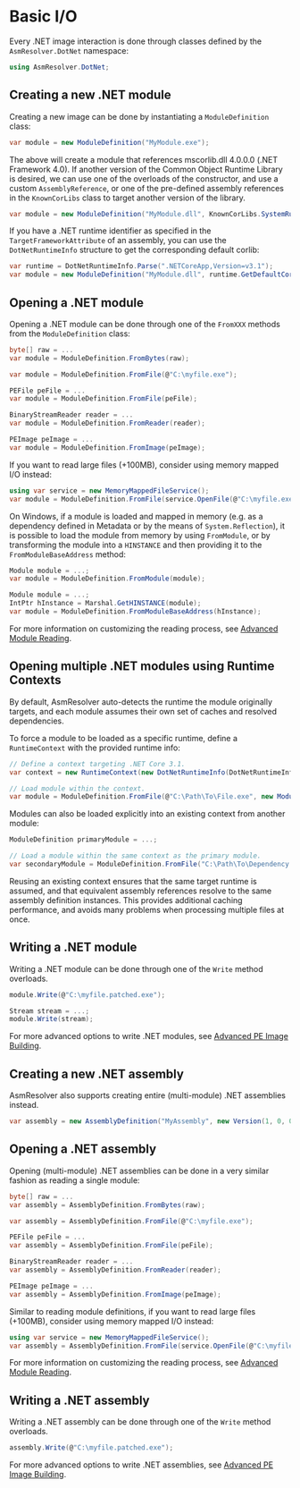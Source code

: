 # Basic I/O

Every .NET image interaction is done through classes defined by the
`AsmResolver.DotNet` namespace:

``` csharp
using AsmResolver.DotNet;
```

## Creating a new .NET module

Creating a new image can be done by instantiating a `ModuleDefinition`
class:

``` csharp
var module = new ModuleDefinition("MyModule.exe");
```

The above will create a module that references mscorlib.dll 4.0.0.0
(.NET Framework 4.0). If another version of the Common Object Runtime
Library is desired, we can use one of the overloads of the constructor,
and use a custom `AssemblyReference`, or one of the pre-defined assembly
references in the `KnownCorLibs` class to target another version of the
library.

``` csharp
var module = new ModuleDefinition("MyModule.dll", KnownCorLibs.SystemRuntime_v4_2_2_0);
```

If you have a .NET runtime identifier as specified in the 
`TargetFrameworkAttribute` of an assembly, you can use the `DotNetRuntimeInfo` 
structure to get the corresponding default corlib:

``` csharp
var runtime = DotNetRuntimeInfo.Parse(".NETCoreApp,Version=v3.1");
var module = new ModuleDefinition("MyModule.dll", runtime.GetDefaultCorLib());
```

## Opening a .NET module

Opening a .NET module can be done through one of the `FromXXX` methods
from the `ModuleDefinition` class:

``` csharp
byte[] raw = ...
var module = ModuleDefinition.FromBytes(raw);
```

``` csharp
var module = ModuleDefinition.FromFile(@"C:\myfile.exe");
```

``` csharp
PEFile peFile = ...
var module = ModuleDefinition.FromFile(peFile);
```

``` csharp
BinaryStreamReader reader = ...
var module = ModuleDefinition.FromReader(reader);
```

``` csharp
PEImage peImage = ...
var module = ModuleDefinition.FromImage(peImage);
```

If you want to read large files (+100MB), consider using memory mapped
I/O instead:

``` csharp
using var service = new MemoryMappedFileService();
var module = ModuleDefinition.FromFile(service.OpenFile(@"C:\myfile.exe"));
```

On Windows, if a module is loaded and mapped in memory (e.g. as a
dependency defined in Metadata or by the means of `System.Reflection`),
it is possible to load the module from memory by using `FromModule`, or
by transforming the module into a `HINSTANCE` and then providing it to
the `FromModuleBaseAddress` method:

``` csharp
Module module = ...;
var module = ModuleDefinition.FromModule(module);
```

``` csharp
Module module = ...;
IntPtr hInstance = Marshal.GetHINSTANCE(module);
var module = ModuleDefinition.FromModuleBaseAddress(hInstance);
```

For more information on customizing the reading process, see [Advanced Module Reading](advanced-module-reading.md).


## Opening multiple .NET modules using Runtime Contexts

By default, AsmResolver auto-detects the runtime the module originally targets, and each module assumes their own set of caches and resolved dependencies.

To force a module to be loaded as a specific runtime, define a `RuntimeContext` with the provided runtime info:

```csharp
// Define a context targeting .NET Core 3.1.
var context = new RuntimeContext(new DotNetRuntimeInfo(DotNetRuntimeInfo.NetCoreApp, new Version(3, 1)));

// Load module within the context.
var module = ModuleDefinition.FromFile(@"C:\Path\To\File.exe", new ModuleReaderParameters(context));
```

Modules can also be loaded explicitly into an existing context from another module:

```csharp
ModuleDefinition primaryModule = ...;

// Load a module within the same context as the primary module.
var secondaryModule = ModuleDefinition.FromFile("C:\Path\To\Dependency.dll", new ModuleReaderParameters(primaryModule.RuntimeContext));
```

Reusing an existing context ensures that the same target runtime is assumed, and that equivalent assembly references resolve to the same assembly definition instances.
This provides additional caching performance, and avoids many problems when processing multiple files at once.


## Writing a .NET module

Writing a .NET module can be done through one of the `Write` method
overloads.

``` csharp
module.Write(@"C:\myfile.patched.exe");
```

``` csharp
Stream stream = ...;
module.Write(stream);
```

For more advanced options to write .NET modules, see 
[Advanced PE Image Building](advanced-pe-image-building.md).

## Creating a new .NET assembly

AsmResolver also supports creating entire (multi-module) .NET assemblies
instead.

``` csharp
var assembly = new AssemblyDefinition("MyAssembly", new Version(1, 0, 0, 0));
```

## Opening a .NET assembly

Opening (multi-module) .NET assemblies can be done in a very similar
fashion as reading a single module:

``` csharp
byte[] raw = ...
var assembly = AssemblyDefinition.FromBytes(raw);
```

``` csharp
var assembly = AssemblyDefinition.FromFile(@"C:\myfile.exe");
```

``` csharp
PEFile peFile = ...
var assembly = AssemblyDefinition.FromFile(peFile);
```

``` csharp
BinaryStreamReader reader = ...
var assembly = AssemblyDefinition.FromReader(reader);
```

``` csharp
PEImage peImage = ...
var assembly = AssemblyDefinition.FromImage(peImage);
```

Similar to reading module definitions, if you want to read large files
(+100MB), consider using memory mapped I/O instead:

``` csharp
using var service = new MemoryMappedFileService();
var assembly = AssemblyDefinition.FromFile(service.OpenFile(@"C:\myfile.exe"));
```

For more information on customizing the reading process, see [Advanced Module Reading](advanced-module-reading.md).

    
## Writing a .NET assembly

Writing a .NET assembly can be done through one of the `Write` method
overloads.

``` csharp
assembly.Write(@"C:\myfile.patched.exe");
```

For more advanced options to write .NET assemblies, see 
[Advanced PE Image Building](advanced-pe-image-building.md).
